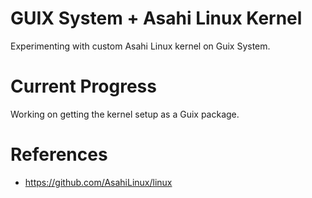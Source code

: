 # GUIX System + Asahi Linux Kernel
Experimenting with custom Asahi Linux kernel on Guix System.

# Current Progress
Working on getting the kernel setup as a Guix package.

# References
- https://github.com/AsahiLinux/linux
